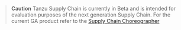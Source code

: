<!-- Supply Chain beta banner -->

>**Caution** Tanzu Supply Chain is currently in Beta and is intended for evaluation purposes of the next generation Supply Chain. For the current GA product refer to the [Supply Chain Choreographer](/scc/about.hbs.md)
<p></p><!-- trying to force a paragraph break -->
